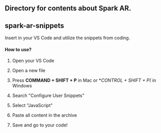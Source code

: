## Directory for contents about Spark AR.

## spark-ar-snippets

Insert in your VS Code and utilize the snippets from coding.

#### How to use? 

1) Open your VS Code

2) Open a new file 

3) Press **COMMAND + SHIFT + P** in Mac or **CONTROL + SHIFT + P(* in Windows

4) Search "Configure User Snippets"

5) Select "JavaScript" 

6) Paste all content in the archive

7) Save and go to your code! 
